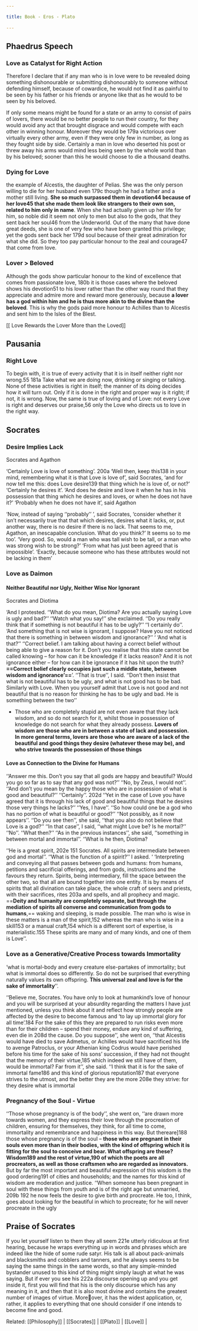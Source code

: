 ```yaml
---
title: Book - Eros - Plato 
---
```

## Phaedrus Speech
### Love as Catalyst for Right Action
Therefore I declare that if any man who is in love were to be revealed doing something dishonourable or submitting dishonourably to someone without defending himself, because of cowardice, he would not find it as painful to be seen by his father or his friends or anyone like that as he would to be seen by his beloved.

If only some means might be found for a state or an army to consist of pairs of lovers, there would be no better people to run their country, for they would avoid any act that brought disgrace and would compete with each other in winning honour. Moreover they would be 179a victorious over virtually every other army, even if they were only few in number, as long as they fought side by side. Certainly a man in love who deserted his post or threw away his arms would mind less being seen by the whole world than by his beloved; sooner than this he would choose to die a thousand deaths.

### Dying for Love
the example of Alcestis, the daughter of Pelias. She was the only person willing to die for her husband even 179c though he had a father and a mother still living. **She so much surpassed them in devotion44 because of her love45 that she made them look like strangers to their own son, related to him only in name**. When she had actually given up her life for him, so noble did it seem not only to men but also to the gods, that they sent back her soul46 from the Underworld. Out of the many that have done great deeds, she is one of very few who have been granted this privilege; yet the gods sent back her 179d soul because of their great admiration for what she did. So they too pay particular honour to the zeal and courage47 that come from love.

### Lover > Beloved
Although the gods show particular honour to the kind of excellence that comes from passionate love, 180b it is those cases where the beloved shows his devotion51 to his lover rather than the other way round that they appreciate and admire more and reward more generously, because **a lover has a god within him and he is thus more akin to the divine than the beloved**. This is why the gods paid more honour to Achilles than to Alcestis and sent him to the Isles of the Blest.

[[ Love Rewards the Lover More than the Loved]] 

## Pausania
### Right Love
To begin with, it is true of every activity that it is in itself neither right nor wrong.55 181a Take what we are doing now, drinking or singing or talking. None of these activities is right in itself; the manner of its doing decides how it will turn out. Only if it is done in the right and proper way is it right; if not, it is wrong. Now, the same is true of loving and of Love: not every Love is right and deserves our praise,56 only the Love who directs us to love in the right way.

## Socrates
### Desire Implies Lack 
Socrates and Agathon

‘Certainly Love is love of something’. 200a 
‘Well then, keep this138 in your mind, remembering what it is that Love is love of’, said Socrates, ‘and for now tell me this: does Love desire139 that thing which he is love of, or not?’ ‘Certainly he desires it’. ‘And does he desire and love it when he has in his possession that thing which he desires and loves, or when he does not have it?’ ‘Probably when he does not have it’, said Agathon

‘Now, instead of saying ‘‘probably’’ ’, said Socrates, ‘consider whether it isn’t necessarily true that that which desires, desires what it lacks, or, put another way, there is no desire if there is no lack. That seems to me, Agathon, an inescapable conclusion. What do you think?’
It seems so to me too’. ‘Very good. So, would a man who was tall wish to be tall, or a man who was strong wish to be strong?’ ‘From what has just been agreed that is impossible’. ‘Exactly, because someone who has these attributes would not be lacking in them’

### Love as Daimon 

#### Neither Beautiful nor Ugly, Neither Wise Nor Ignorant
Socrates and Diotima

‘And I protested. ‘‘What do you mean, Diotima? Are you actually saying Love is ugly and bad?’’ 
‘‘Watch what you say!’’ she exclaimed. ‘‘Do you really think that if something is not beautiful it has to be ugly?’’
‘‘I certainly do’’. 
‘And something that is not wise is ignorant, I suppose? Have you not noticed that there is something in between wisdom and ignorance?’’ ‘
‘And what is that?’’ 
‘‘Correct belief. I am talking about having a correct belief without being able to give a reason for it. Don’t you realise that this state cannot be called knowing – for how can it be knowledge if it lacks reason? And it is not ignorance either – for how can it be ignorance if it has hit upon the truth? **==Correct belief clearly occupies just such a middle state, between wisdom and ignorance’==**’.
‘‘That is true’’, I said. 
‘‘Don’t then insist that what is not beautiful has to be ugly, and what is not good has to be bad. Similarly with Love. When you yourself admit that Love is not good and not beautiful that is no reason for thinking he has to be ugly and bad. He is something between the two’’

- Those who are completely stupid are not even aware that they lack wisdom, and so do not search for it, whilst those in possession of knowledge do not search for what they already possess. **Lovers of wisdom are those who are in between a state of lack and possession. In more general terms, lovers are those who are aware of a lack of the beautiful and good things they desire (whatever these may be), and who strive towards the possession of those things**


#### Love as Connection to the Divine for Humans
‘‘Answer me this. Don’t you say that all gods are happy and beautiful? Would you go so far as to say that any god was not?’’ ‘‘No, by Zeus, I would not’’. ‘‘And don’t you mean by the happy those who are in possession of what is good and beautiful?’’ ‘‘Certainly’’. 202d ‘‘Yet in the case of Love you have agreed that it is through his lack of good and beautiful things that he desires those very things he lacks?’’ ‘‘Yes, I have’’. ‘‘So how could one be a god who has no portion of what is beautiful or good?’’ ‘‘Not possibly, as it now appears’’. ‘‘Do you see then’’, she said, ‘‘that you also do not believe that Love is a god?’’ ‘‘In that case’’, I said, ‘‘what might Love be? Is he mortal?’’ ‘‘No’’. ‘‘What then?’’ ‘‘As in the previous instances’’, she said, ‘‘something in between mortal and immortal’’. ‘‘What is he then, Diotima?

‘‘He is a great spirit, 202e 151 Socrates. All spirits are intermediate between god and mortal’’. 
‘‘What is the function of a spirit?’’ I asked. ‘
‘Interpreting and conveying all that passes between gods and humans: from humans, petitions and sacrificial offerings, and from gods, instructions and the favours they return. Spirits, being intermediary, fill the space between the other two, so that all are bound together into one entity. It is by means of spirits that all divination can take place, the whole craft of seers and priests, with their sacrifices, rites 203a and spells, and all prophecy and magic. ==**Deity and humanity are completely separate, but through the mediation of spirits all converse and communication from gods to humans**,== waking and sleeping, is made possible. The man who is wise in these matters is a man of the spirit,152 whereas the man who is wise in a skill153 or a manual craft,154 which is a different sort of expertise, is materialistic.155 These spirits are many and of many kinds, and one of them is Love’’.

### Love as a Generative/Creative Process towards Immortality
‘what is mortal-body and every creature else-partakes of immortality; but what is immortal does so differently. So do not be surprised that everything naturally values its own offspring. **This universal zeal and love is for the sake of immortality**’’.

‘‘Believe me, Socrates. You have only to look at humankind’s love of honour and you will be surprised at your absurdity regarding the matters I have just mentioned, unless you think about it and reflect how strongly people are affected by the desire to become famous and ‘to lay up immortal glory for all time’.184 For the sake of this they are prepared to run risks even more than for their children – spend their money, endure any kind of suffering, even die in 208d the cause. Do you suppose’’, she went on, ‘‘that Alcestis would have died to save Admetus, or Achilles would have sacrificed his life to avenge Patroclus, or your Athenian king Codrus would have perished before his time for the sake of his sons’ succession, if they had not thought that the memory of their virtue,185 which indeed we still have of them, would be immortal? Far from it’’, she said. ‘‘I think that it is for the sake of immortal fame186 and this kind of glorious reputation187 that everyone strives to the utmost, and the better they are the more 208e they strive: for they desire what is immortal

### Pregnancy of the Soul - Virtue
‘‘Those whose pregnancy is of the body’’, she went on, ‘‘are drawn more towards women, and they express their love through the procreation of children, ensuring for themselves, they think, for all time to come, immortality and remembrance and happiness in this way. But thereare]188 those whose pregnancy is of the soul – **those who are pregnant in their souls even more than in their bodies, with the kind of offspring which it is fitting for the soul to conceive and bear. What offspring are these? Wisdom189 and the rest of virtue,190 of which the poets are all procreators, as well as those craftsmen who are regarded as innovators.** But by far the most important and beautiful expression of this wisdom is the good ordering191 of cities and households; and the names for this kind of wisdom are moderation and justice. ‘‘When someone has been pregnant in soul with these things from youth and is of the right age but unmarried, 209b 192 he now feels the desire to give birth and procreate. He too, I think, goes about looking for the beautiful in which to procreate; for he will never procreate in the ugly

## Praise of Socrates
If you let yourself listen to them they all seem 221e utterly ridiculous at first hearing, because he wraps everything up in words and phrases which are indeed like the hide of some rude satyr. His talk is all about pack-animals and blacksmiths and cobblers and tanners, and he always seems to be saying the same things in the same words, so that any simple-minded bystander unused to this kind of thing might simply laugh at what he was saying. But if ever you see his 222a discourse opening up and you get inside it, first you will find that his is the only discourse which has any meaning in it, and then that it is also most divine and contains the greatest number of images of virtue. Moreover, it has the widest application, or, rather, it applies to everything that one should consider if one intends to become fine and good.

Related: [[Philosophy]] | [[Socrates]] | [[Plato]] | [[Love]] | 
